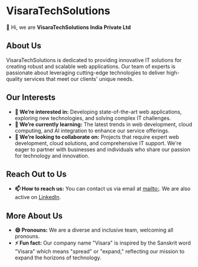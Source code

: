 # VisaraTechSolutions

👋 Hi, we are **VisaraTechSolutions India Private Ltd**

## About Us
VisaraTechSolutions is dedicated to providing innovative IT solutions for creating robust and scalable web applications. Our team of experts is passionate about leveraging cutting-edge technologies to deliver high-quality services that meet our clients' unique needs.

## Our Interests
- **👀 We’re interested in:** Developing state-of-the-art web applications, exploring new technologies, and solving complex IT challenges.
- **🌱 We’re currently learning:** The latest trends in web development, cloud computing, and AI integration to enhance our service offerings.
- **💞️ We’re looking to collaborate on:** Projects that require expert web development, cloud solutions, and comprehensive IT support. We're eager to partner with businesses and individuals who share our passion for technology and innovation.

## Reach Out to Us
- **📫 How to reach us:** You can contact us via email at [mailto:](support@visaratech.com). We are also active on [LinkedIn](https://www.linkedin.com/company/visaratechsolutions).

## More About Us
- **😄 Pronouns:** We are a diverse and inclusive team, welcoming all pronouns.
- **⚡ Fun fact:** Our company name "Visara" is inspired by the Sanskrit word "Visara" which means "spread" or "expand," reflecting our mission to expand the horizons of technology.

<!---
VisaraTechSolutions/VisaraTechSolutions is a ✨ special ✨ repository because its `README.md` (this file) appears on your GitHub profile.
You can click the Preview link to take a look at your changes.
--->
